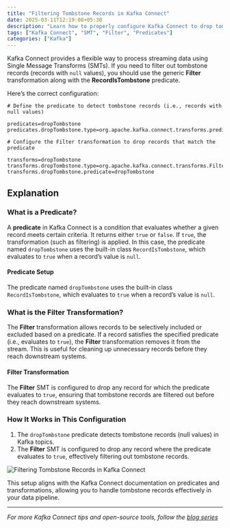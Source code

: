 ```yaml
---
title: "Filtering Tombstone Records in Kafka Connect"
date: 2025-03-11T12:19:08+05:30
description: "Learn how to properly configure Kafka Connect to drop tombstone records using the Filter transformation and predicates."
tags: ["Kafka Connect", "SMT", "Filter", "Predicates"]
categories: ["Kafka"]
---
```


Kafka Connect provides a flexible way to process streaming data using Single Message Transforms (SMTs). If you need to filter out tombstone records (records with `null` values), you should use the generic **Filter** transformation along with the **RecordIsTombstone** predicate.

Here’s the correct configuration:

```properties
# Define the predicate to detect tombstone records (i.e., records with null values)

predicates=dropTombstone
predicates.dropTombstone.type=org.apache.kafka.connect.transforms.predicates.RecordIsTombstone

# Configure the Filter transformation to drop records that match the predicate

transforms=dropTombstone
transforms.dropTombstone.type=org.apache.kafka.connect.transforms.Filter
transforms.dropTombstone.predicate=dropTombstone
```

## Explanation

### What is a Predicate?

A **predicate** in Kafka Connect is a condition that evaluates whether a given record meets certain criteria. It returns either `true` or `false`. If `true`, the transformation (such as filtering) is applied. In this case, the predicate named `dropTombstone` uses the built-in class `RecordIsTombstone`, which evaluates to `true` when a record’s value is `null`.

#### Predicate Setup

The predicate named `dropTombstone` uses the built-in class `RecordIsTombstone`, which evaluates to `true` when a record’s value is `null`.

### What is the Filter Transformation?

The **Filter** transformation allows records to be selectively included or excluded based on a predicate. If a record satisfies the specified predicate (i.e., evaluates to `true`), the **Filter** transformation removes it from the stream. This is useful for cleaning up unnecessary records before they reach downstream systems.

#### Filter Transformation

The **Filter** SMT is configured to drop any record for which the predicate evaluates to `true`, ensuring that tombstone records are filtered out before they reach downstream systems.

### How It Works in This Configuration

1. The `dropTombstone` predicate detects tombstone records (null values) in Kafka topics.
2. The **Filter** SMT is configured to drop any record where the predicate evaluates to `true`, effectively filtering out tombstone records.

![Filtering Tombstone Records in Kafka Connect](/images/tombstone-smt.png "Filtering Tombstone Records in Kafka Connect")

This setup aligns with the Kafka Connect documentation on predicates and transformations, allowing you to handle tombstone records effectively in your data pipeline.

---

*For more Kafka Connect tips and open-source tools, follow the [blog series](/posts/)*

